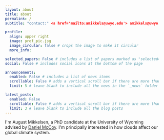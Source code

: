 ```yaml
---
layout: about
title: about
permalink: /
subtitle: "contact:" <a href='mailto:amikkels@uwyo.edu'> amikkels@uwyo.edu </a>

profile:
  align: upper right
  image: prof_pic.jpg
  image_circular: false # crops the image to make it circular
  more_info: 

selected_papers: False # includes a list of papers marked as "selected={true}"
social: False # includes social icons at the bottom of the page

announcements:
  enabled: False # includes a list of news items
  scrollable: False # adds a vertical scroll bar if there are more than 3 news items
  limit: 5 # leave blank to include all the news in the `_news` folder

latest_posts:
  enabled: False
  scrollable: False # adds a vertical scroll bar if there are more than 3 new posts items
  limit: 3 # leave blank to include all the blog posts
---
```


I'm August Mikkelsen, a PhD candidate at the University of Wyoming advised by <a href='https://mccoy.pt/'>Daniel McCoy</a>. I'm principally interested in how clouds affect our global climate system.


